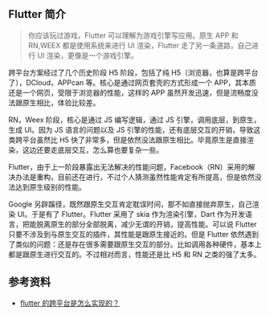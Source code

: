 ## Flutter 简介

> 你应该玩过游戏，Flutter 可以理解为游戏引擎写应用。原生 APP 和 RN,WEEX 都是使用系统来进行 UI 渲染，Flutter 走了另一条道路，自己进行 UI 渲染，更像是一个游戏引擎。

跨平台方案经过了几个历史阶段 H5 阶段，包括了纯 H5（浏览器，也算是跨平台了），DCloud，APPcan 等。核心是通过网页套壳的方式形成一个 APP，其本质还是一个网页，受限于浏览器的性能，这样的 APP 虽然开发迅速，但是流畅度没法跟原生相比，体验比较差。

RN，Weex 阶段，核心是通过 JS 编写逻辑，通过 JS 引擎，调用底层，到原生，生成 UI。因为 JS 语言的问题以及 JS 引擎的性能，还有底层交互的开销，导致这类跨平台虽然比 H5 快了非常多，但是依然没法跟原生相比。毕竟原生是直接渲染，这边还要走底层交互，怎么算也要复杂一些。

Flutter，由于上一阶段暴露出无法解决的性能问题，Facebook（RN）采用的解决办法是重构，目前还在进行，不过个人猜测虽然性能肯定有所提高，但是依然没法达到原生级别的性能。

Google 另辟蹊径，既然跟原生交互肯定耽误时间，那不如直接抛弃原生，自己渲染 UI。于是有了 Flutter。Flutter 采用了 skia 作为渲染引擎，Dart 作为开发语言，把能脱离原生的部分全部脱离，减少无谓的开销，提高性能。可以说 Flutter 只要不涉及到与原生交互的插件，其性能是跟原生接近的。但是 Flutter 依然遇到了类似的问题：还是存在很多需要跟原生交互的部分。比如调用各种硬件，基本上都是跟原生进行交互的。不过相对而言，性能还是比 H5 和 RN 之类的强了太多。

## 参考资料

- [flutter 的跨平台是怎么实现的？](https://www.zhihu.com/question/323762059)
